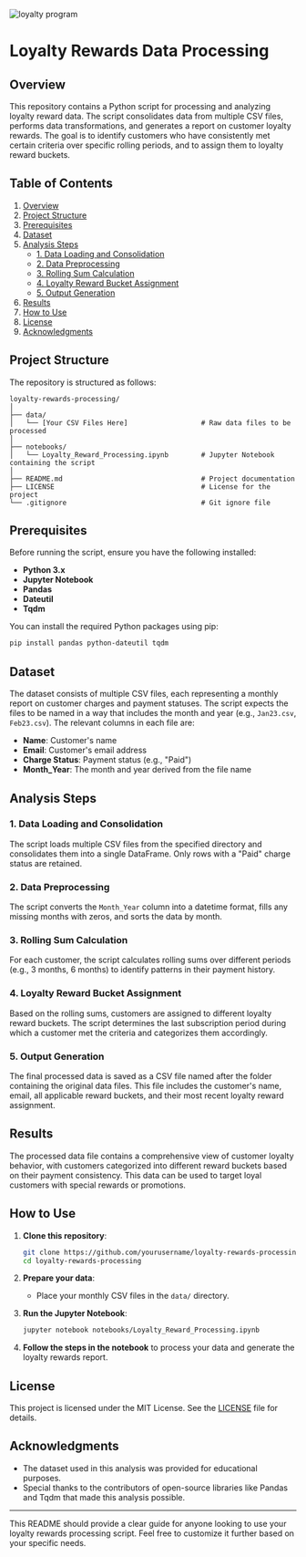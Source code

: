 ![loyalty program](https://github.com/user-attachments/assets/a123ce31-0365-49bb-a060-4300d549a90a)
# Loyalty Rewards Data Processing

## Overview

This repository contains a Python script for processing and analyzing loyalty reward data. The script consolidates data from multiple CSV files, performs data transformations, and generates a report on customer loyalty rewards. The goal is to identify customers who have consistently met certain criteria over specific rolling periods, and to assign them to loyalty reward buckets.

## Table of Contents

1. [Overview](#overview)
2. [Project Structure](#project-structure)
3. [Prerequisites](#prerequisites)
4. [Dataset](#dataset)
5. [Analysis Steps](#analysis-steps)
   - [1. Data Loading and Consolidation](#1-data-loading-and-consolidation)
   - [2. Data Preprocessing](#2-data-preprocessing)
   - [3. Rolling Sum Calculation](#3-rolling-sum-calculation)
   - [4. Loyalty Reward Bucket Assignment](#4-loyalty-reward-bucket-assignment)
   - [5. Output Generation](#5-output-generation)
6. [Results](#results)
7. [How to Use](#how-to-use)
8. [License](#license)
9. [Acknowledgments](#acknowledgments)

## Project Structure

The repository is structured as follows:

```
loyalty-rewards-processing/
│
├── data/
│   └── [Your CSV Files Here]                  # Raw data files to be processed
│
├── notebooks/
│   └── Loyalty_Reward_Processing.ipynb        # Jupyter Notebook containing the script
│
├── README.md                                  # Project documentation
├── LICENSE                                    # License for the project
└── .gitignore                                 # Git ignore file
```

## Prerequisites

Before running the script, ensure you have the following installed:

- **Python 3.x**
- **Jupyter Notebook**
- **Pandas**
- **Dateutil**
- **Tqdm**

You can install the required Python packages using pip:

```bash
pip install pandas python-dateutil tqdm
```

## Dataset

The dataset consists of multiple CSV files, each representing a monthly report on customer charges and payment statuses. The script expects the files to be named in a way that includes the month and year (e.g., `Jan23.csv`, `Feb23.csv`). The relevant columns in each file are:
- **Name**: Customer's name
- **Email**: Customer's email address
- **Charge Status**: Payment status (e.g., "Paid")
- **Month_Year**: The month and year derived from the file name

## Analysis Steps

### 1. Data Loading and Consolidation
The script loads multiple CSV files from the specified directory and consolidates them into a single DataFrame. Only rows with a "Paid" charge status are retained.

### 2. Data Preprocessing
The script converts the `Month_Year` column into a datetime format, fills any missing months with zeros, and sorts the data by month.

### 3. Rolling Sum Calculation
For each customer, the script calculates rolling sums over different periods (e.g., 3 months, 6 months) to identify patterns in their payment history.

### 4. Loyalty Reward Bucket Assignment
Based on the rolling sums, customers are assigned to different loyalty reward buckets. The script determines the last subscription period during which a customer met the criteria and categorizes them accordingly.

### 5. Output Generation
The final processed data is saved as a CSV file named after the folder containing the original data files. This file includes the customer's name, email, all applicable reward buckets, and their most recent loyalty reward assignment.

## Results

The processed data file contains a comprehensive view of customer loyalty behavior, with customers categorized into different reward buckets based on their payment consistency. This data can be used to target loyal customers with special rewards or promotions.

## How to Use

1. **Clone this repository**:
    ```bash
    git clone https://github.com/yourusername/loyalty-rewards-processing.git
    cd loyalty-rewards-processing
    ```

2. **Prepare your data**:
    - Place your monthly CSV files in the `data/` directory.

3. **Run the Jupyter Notebook**:
    ```bash
    jupyter notebook notebooks/Loyalty_Reward_Processing.ipynb
    ```

4. **Follow the steps in the notebook** to process your data and generate the loyalty rewards report.

## License

This project is licensed under the MIT License. See the [LICENSE](LICENSE) file for details.

## Acknowledgments

- The dataset used in this analysis was provided for educational purposes.
- Special thanks to the contributors of open-source libraries like Pandas and Tqdm that made this analysis possible.

---

This README should provide a clear guide for anyone looking to use your loyalty rewards processing script. Feel free to customize it further based on your specific needs.
